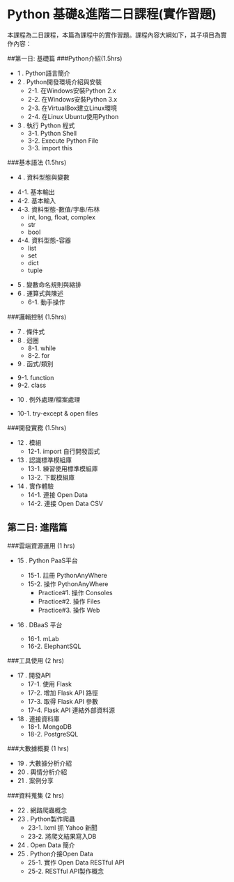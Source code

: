 # Python 基礎&進階二日課程(實作習題)

本課程為二日課程，本篇為課程中的實作習題。課程內容大綱如下，其子項目為實作內容：

##第一日: 基礎篇
###Python介紹(1.5hrs)
* 1 . Python語言簡介
* 2 . Python開發環境介紹與安裝
  - 2-1. 在Windows安裝Python 2.x
  - 2-2. 在Windows安裝Python 3.x
  - 2-3. 在VirtualBox建立Linux環境
  - 2-4. 在Linux Ubuntu使用Python
* 3 . 執行 Python 程式
  - 3-1. Python Shell
  - 3-2. Execute Python File
  - 3-3. import this

###基本語法 (1.5hrs)
* 4 . 資料型態與變數
 - 4-1. 基本輸出
 - 4-2. 基本輸入
 - 4-3. 資料型態-數值/字串/布林
   - int, long, float, complex
   - str
   - bool
 - 4-4. 資料型態-容器
   - list
   - set
   - dict
   - tuple
* 5 . 變數命名規則與縮排
* 6 . 運算式與陳述
  - 6-1. 動手操作

###邏輯控制 (1.5hrs)
* 7 . 條件式
* 8 . 迴圈
  - 8-1. while
  - 8-2. for
* 9 . 函式/類別
 - 9-1. function
 - 9-2. class
* 10 . 例外處理/檔案處理
 - 10-1. try-except & open files

###開發實務 (1.5hrs)
* 12 . 模組
  - 12-1. import 自行開發函式
* 13 . 認識標準模組庫
  - 13-1. 練習使用標準模組庫
  - 13-2. 下載模組庫
* 14 . 實作體驗
  - 14-1. 連接 Open Data
  - 14-2. 連接 Open Data CSV

## 第二日: 進階篇
###雲端資源運用 (1 hrs)
* 15 . Python PaaS平台
  - 15-1. 註冊 PythonAnyWhere
  - 15-2. 操作 PythonAnyWhere
    - Practice#1. 操作 Consoles
    - Practice#2. 操作 Files
    - Practice#3. 操作 Web
  
* 16 . DBaaS 平台
  - 16-1. mLab
  - 16-2. ElephantSQL

###工具使用 (2 hrs)
* 17 . 開發API
  - 17-1. 使用 Flask
  - 17-2. 增加 Flask API 路徑
  - 17-3. 取得 Flask API 參數
  - 17-4. Flask API 連結外部資料源
* 18 . 連接資料庫
  - 18-1. MongoDB
  - 18-2. PostgreSQL

###大數據概要 (1 hrs)
* 19 . 大數據分析介紹
* 20 . 輿情分析介紹
* 21 . 案例分享

###資料蒐集 (2 hrs)
* 22 . 網路爬蟲概念
* 23 . Python製作爬蟲
  - 23-1. lxml 抓 Yahoo 新聞
  - 23-2. 將爬文結果寫入DB
* 24 . Open Data 簡介
* 25 . Python介接Open Data 
  - 25-1. 實作 Open Data RESTful API
  - 25-2. RESTful API製作概念
